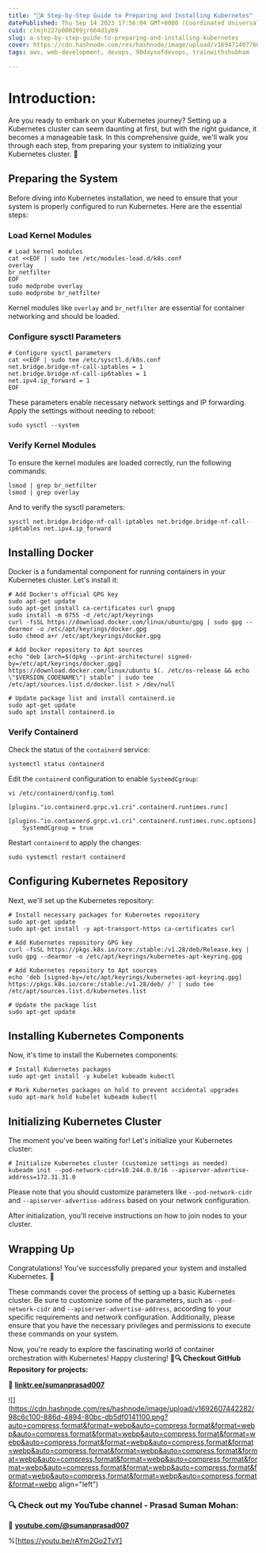 ```yaml
---
title: "🔄A Step-by-Step Guide to Preparing and Installing Kubernetes"
datePublished: Thu Sep 14 2023 17:56:04 GMT+0000 (Coordinated Universal Time)
cuid: clmjh227p000209jr664d1yb9
slug: a-step-by-step-guide-to-preparing-and-installing-kubernetes
cover: https://cdn.hashnode.com/res/hashnode/image/upload/v1694714077606/b4146bd4-548f-48a8-9479-aac05bf8e146.gif
tags: aws, web-development, devops, 90daysofdevops, trainwithshubham

---
```


# **Introduction:**

Are you ready to embark on your Kubernetes journey? Setting up a Kubernetes cluster can seem daunting at first, but with the right guidance, it becomes a manageable task. In this comprehensive guide, we'll walk you through each step, from preparing your system to initializing your Kubernetes cluster. 🚀

## **Preparing the System**

Before diving into Kubernetes installation, we need to ensure that your system is properly configured to run Kubernetes. Here are the essential steps:

### **Load Kernel Modules**

```plaintext
# Load kernel modules
cat <<EOF | sudo tee /etc/modules-load.d/k8s.conf
overlay
br_netfilter
EOF
sudo modprobe overlay
sudo modprobe br_netfilter
```

Kernel modules like `overlay` and `br_netfilter` are essential for container networking and should be loaded.

### **Configure sysctl Parameters**

```plaintext
# Configure sysctl parameters
cat <<EOF | sudo tee /etc/sysctl.d/k8s.conf
net.bridge.bridge-nf-call-iptables = 1
net.bridge.bridge-nf-call-ip6tables = 1
net.ipv4.ip_forward = 1
EOF
```

These parameters enable necessary network settings and IP forwarding. Apply the settings without needing to reboot:

```plaintext
sudo sysctl --system
```

### **Verify Kernel Modules**

To ensure the kernel modules are loaded correctly, run the following commands:

```plaintext
lsmod | grep br_netfilter
lsmod | grep overlay
```

And to verify the sysctl parameters:

```plaintext
sysctl net.bridge.bridge-nf-call-iptables net.bridge.bridge-nf-call-ip6tables net.ipv4.ip_forward
```

## **Installing Docker**

Docker is a fundamental component for running containers in your Kubernetes cluster. Let's install it:

```plaintext
# Add Docker's official GPG key
sudo apt-get update
sudo apt-get install ca-certificates curl gnupg
sudo install -m 0755 -d /etc/apt/keyrings
curl -fsSL https://download.docker.com/linux/ubuntu/gpg | sudo gpg --dearmor -o /etc/apt/keyrings/docker.gpg
sudo chmod a+r /etc/apt/keyrings/docker.gpg

# Add Docker repository to Apt sources
echo "deb [arch=$(dpkg --print-architecture) signed-by=/etc/apt/keyrings/docker.gpg] https://download.docker.com/linux/ubuntu $(. /etc/os-release && echo \"$VERSION_CODENAME\") stable" | sudo tee /etc/apt/sources.list.d/docker.list > /dev/null

# Update package list and install containerd.io
sudo apt-get update
sudo apt install containerd.io
```

### **Verify Containerd**

Check the status of the `containerd` service:

```plaintext
systemctl status containerd
```

Edit the `containerd` configuration to enable `SystemdCgroup`:

```plaintext
vi /etc/containerd/config.toml

[plugins."io.containerd.grpc.v1.cri".containerd.runtimes.runc]
  [plugins."io.containerd.grpc.v1.cri".containerd.runtimes.runc.options]
    SystemdCgroup = true
```

Restart `containerd` to apply the changes:

```plaintext
sudo systemctl restart containerd
```

## **Configuring Kubernetes Repository**

Next, we'll set up the Kubernetes repository:

```plaintext
# Install necessary packages for Kubernetes repository
sudo apt-get update
sudo apt-get install -y apt-transport-https ca-certificates curl

# Add Kubernetes repository GPG key
curl -fsSL https://pkgs.k8s.io/core:/stable:/v1.28/deb/Release.key | sudo gpg --dearmor -o /etc/apt/keyrings/kubernetes-apt-keyring.gpg

# Add Kubernetes repository to Apt sources
echo 'deb [signed-by=/etc/apt/keyrings/kubernetes-apt-keyring.gpg] https://pkgs.k8s.io/core:/stable:/v1.28/deb/ /' | sudo tee /etc/apt/sources.list.d/kubernetes.list

# Update the package list
sudo apt-get update
```

## **Installing Kubernetes Components**

Now, it's time to install the Kubernetes components:

```plaintext
# Install Kubernetes packages
sudo apt-get install -y kubelet kubeadm kubectl

# Mark Kubernetes packages on hold to prevent accidental upgrades
sudo apt-mark hold kubelet kubeadm kubectl
```

## **Initializing Kubernetes Cluster**

The moment you've been waiting for! Let's initialize your Kubernetes cluster:

```plaintext
# Initialize Kubernetes cluster (customize settings as needed)
kubeadm init --pod-network-cidr=10.244.0.0/16 --apiserver-advertise-address=172.31.31.0
```

Please note that you should customize parameters like `--pod-network-cidr` and `--apiserver-advertise-address` based on your network configuration.

After initialization, you'll receive instructions on how to join nodes to your cluster.

## **Wrapping Up**

Congratulations! You've successfully prepared your system and installed Kubernetes. 🎉

These commands cover the process of setting up a basic Kubernetes cluster. Be sure to customize some of the parameters, such as `--pod-network-cidr` and `--apiserver-advertise-address`, according to your specific requirements and network configuration. Additionally, please ensure that you have the necessary privileges and permissions to execute these commands on your system.

Now, you're ready to explore the fascinating world of container orchestration with Kubernetes! Happy clustering! 🌟**🔍 Checkout GitHub Repository for projects:**

**🔗** [**linktr.ee/sumanprasad007**](http://linktr.ee/sumanprasad007)

![](https://cdn.hashnode.com/res/hashnode/image/upload/v1692607442282/98c6c100-886d-4894-80bc-db5df0141100.png?auto=compress,format&format=webp&auto=compress,format&format=webp&auto=compress,format&format=webp&auto=compress,format&format=webp&auto=compress,format&format=webp&auto=compress,format&format=webp&auto=compress,format&format=webp&auto=compress,format&format=webp&auto=compress,format&format=webp&auto=compress,format&format=webp&auto=compress,format&format=webp&auto=compress,format&format=webp&auto=compress,format&format=webp&auto=compress,format&format=webp align="left")

### **🔍 Check out my YouTube channel - Prasad Suman Mohan:**

🔗 [**youtube.com/@sumanprasad007**](http://youtube.com/@sumanprasad007)

%[https://youtu.be/rAYm2Go2TvY]